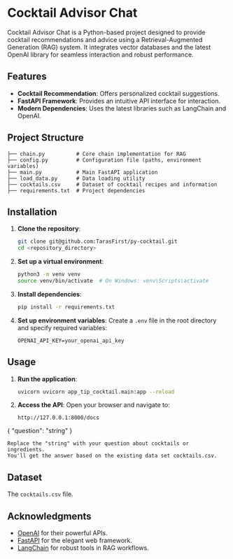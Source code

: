# Cocktail Advisor Chat

Cocktail Advisor Chat is a Python-based project designed to provide cocktail recommendations and advice using a Retrieval-Augmented Generation (RAG) system. It integrates vector databases and the latest OpenAI library for seamless interaction and robust performance.

## Features
- **Cocktail Recommendation**: Offers personalized cocktail suggestions.
- **FastAPI Framework**: Provides an intuitive API interface for interaction.
- **Modern Dependencies**: Uses the latest libraries such as LangChain and OpenAI.

## Project Structure
```
├── chain.py          # Core chain implementation for RAG
├── config.py         # Configuration file (paths, environment variables)
├── main.py           # Main FastAPI application
├── load_data.py      # Data loading utility
├── cocktails.csv     # Dataset of cocktail recipes and information
├── requirements.txt  # Project dependencies
```

## Installation

1. **Clone the repository**:
   ```bash
   git clone git@github.com:TarasFirst/py-cocktail.git
   cd <repository_directory>
   ```

2. **Set up a virtual environment**:
   ```bash
   python3 -m venv venv
   source venv/bin/activate  # On Windows: venv\Scripts\activate
   ```

3. **Install dependencies**:
   ```bash
   pip install -r requirements.txt
   ```

4. **Set up environment variables**:
   Create a `.env` file in the root directory and specify required variables:
   ```env
   OPENAI_API_KEY=your_openai_api_key
   ```

## Usage

1. **Run the application**:
   ```bash
   uvicorn uvicorn app_tip_cocktail.main:app --reload
   ```

2. **Access the API**:
   Open your browser and navigate to:
   ```
   http://127.0.0.1:8000/docs
   ```

{
  "question": "string"
}

    Replace the "string" with your question about cocktails or ingredients.
    You'll get the answer based on the existing data set cocktails.csv.


## Dataset
The `cocktails.csv` file.

## Acknowledgments
- [OpenAI](https://openai.com) for their powerful APIs.
- [FastAPI](https://fastapi.tiangolo.com) for the elegant web framework.
- [LangChain](https://www.langchain.com) for robust tools in RAG workflows.
